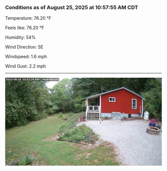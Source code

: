 ### Conditions as of August 25, 2025 at 10:57:55 AM CDT 

Temperature: 76.20 &deg;F

Feels like: 76.20 &deg;F

Humidity: 54%

Wind Direction: SE

Windspeed: 1.6 mph

Wind Gust: 2.2 mph

---

<img src="./images/latest.jpeg"/>

